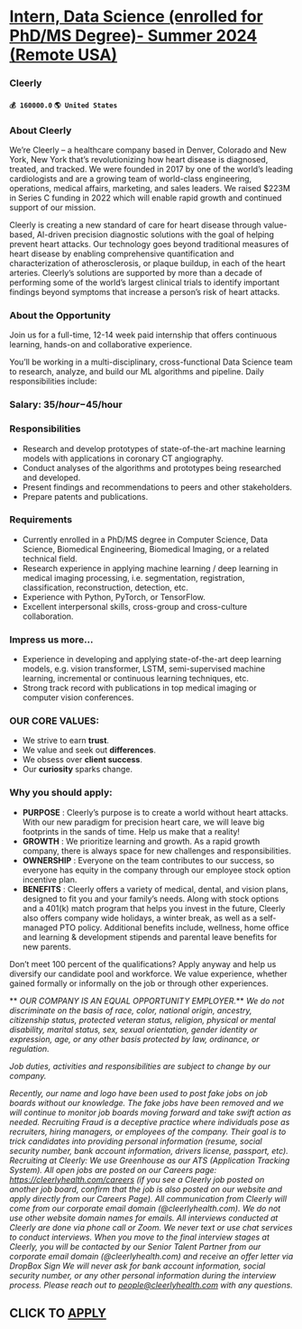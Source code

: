 # [Intern, Data Science (enrolled for PhD/MS Degree)- Summer 2024 (Remote USA)](https://www.remotewlb.com/apply/intern-data-science-enrolled-for-phd-ms-degree-summer-2024-remote-usa-80235)  
### Cleerly  
#### `💰 160000.0` `🌎 United States`  

### About Cleerly

We’re Cleerly – a healthcare company based in Denver, Colorado and New York, New York that’s revolutionizing how heart disease is diagnosed, treated, and tracked. We were founded in 2017 by one of the world’s leading cardiologists and are a growing team of world-class engineering, operations, medical affairs, marketing, and sales leaders. We raised $223M in Series C funding in 2022 which will enable rapid growth and continued support of our mission.

Cleerly is creating a new standard of care for heart disease through value-based, AI-driven precision diagnostic solutions with the goal of helping prevent heart attacks. Our technology goes beyond traditional measures of heart disease by enabling comprehensive quantification and characterization of atherosclerosis, or plaque buildup, in each of the heart arteries. Cleerly’s solutions are supported by more than a decade of performing some of the world’s largest clinical trials to identify important findings beyond symptoms that increase a person’s risk of heart attacks.

### About the Opportunity

Join us for a full-time, 12-14 week paid internship that offers continuous learning, hands-on and collaborative experience.

You’ll be working in a multi-disciplinary, cross-functional Data Science team to research, analyze, and build our ML algorithms and pipeline. Daily responsibilities include:

### Salary: $35/hour-$45/hour

### Responsibilities

  * Research and develop prototypes of state-of-the-art machine learning models with applications in coronary CT angiography.
  * Conduct analyses of the algorithms and prototypes being researched and developed.
  * Present findings and recommendations to peers and other stakeholders.
  * Prepare patents and publications.

### Requirements

  * Currently enrolled in a PhD/MS degree in Computer Science, Data Science, Biomedical Engineering, Biomedical Imaging, or a related technical field. 
  * Research experience in applying machine learning / deep learning in medical imaging processing, i.e. segmentation, registration, classification, reconstruction, detection, etc.
  * Experience with Python, PyTorch, or TensorFlow. 
  * Excellent interpersonal skills, cross-group and cross-culture collaboration.

### Impress us more…

  * Experience in developing and applying state-of-the-art deep learning models, e.g. vision transformer, LSTM, semi-supervised machine learning, incremental or continuous learning techniques, etc.
  * Strong track record with publications in top medical imaging or computer vision conferences.

### OUR CORE VALUES:

  * We strive to earn **trust**.
  * We value and seek out **differences**.
  * We obsess over **client success**.
  * Our **curiosity** sparks change.

### Why you should apply:

  *  **PURPOSE** : Cleerly’s purpose is to create a world without heart attacks. With our new paradigm for precision heart care, we will leave big footprints in the sands of time. Help us make that a reality!
  *  **GROWTH** : We prioritize learning and growth. As a rapid growth company, there is always space for new challenges and responsibilities.
  *  **OWNERSHIP** : Everyone on the team contributes to our success, so everyone has equity in the company through our employee stock option incentive plan.
  *  **BENEFITS** : Cleerly offers a variety of medical, dental, and vision plans, designed to fit you and your family’s needs. Along with stock options and a 401(k) match program that helps you invest in the future, Cleerly also offers company wide holidays, a winter break, as well as a self-managed PTO policy. Additional benefits include, wellness, home office and learning & development stipends and parental leave benefits for new parents.

Don’t meet 100 percent of the qualifications? Apply anyway and help us diversify our candidate pool and workforce. We value experience, whether gained formally or informally on the job or through other experiences.

 ** _OUR COMPANY IS AN EQUAL OPPORTUNITY EMPLOYER._** _We do not discriminate on the basis of race, color, national origin, ancestry, citizenship status, protected veteran status, religion, physical or mental disability, marital status, sex, sexual orientation, gender identity or expression, age, or any other basis protected by law, ordinance, or regulation._

 _Job duties, activities and responsibilities are subject to change by our company._

 _Recently, our name and logo have been used to post fake jobs on job boards without our knowledge. The fake jobs have been removed and we will continue to monitor job boards moving forward and take swift action as needed. Recruiting Fraud is a deceptive practice where individuals pose as recruiters, hiring managers, or employees of the company. Their goal is to trick candidates into providing personal information (resume, social security number, bank account information, drivers license, passport, etc). Recruiting at Cleerly: We use Greenhouse as our ATS (Application Tracking System). All open jobs are posted on our Careers page: https://cleerlyhealth.com/careers (if you see a Cleerly job posted on another job board, confirm that the job is also posted on our website and apply directly from our Careers Page). All communication from Cleerly will come from our corporate email domain (@cleerlyhealth.com). We do not use other website domain names for emails. All interviews conducted at
Cleerly are done via phone call or Zoom. We never text or use chat services to conduct interviews. When you move to the final interview stages at Cleerly, you will be contacted by our Senior Talent Partner from our corporate email domain (@cleerlyhealth.com) and receive an offer letter via DropBox Sign We will never ask for bank account information, social security number, or any other personal information during the interview process. Please reach out to people@cleerlyhealth.com with any questions._  
## CLICK TO [APPLY](https://www.remotewlb.com/apply/intern-data-science-enrolled-for-phd-ms-degree-summer-2024-remote-usa-80235)

